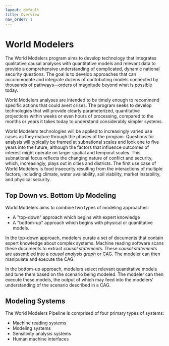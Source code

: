 ```yaml
---
layout: default
title: Overview
nav_order: 1
---
```


# World Modelers

The World Modelers program aims to develop technology that integrates qualitative causal analyses with quantitative models and relevant data to provide a comprehensive understanding of complicated, dynamic national security questions. The goal is to develop approaches that can accommodate and integrate dozens of contributing models connected by thousands of pathways—orders of magnitude beyond what is possible today.

World Modelers analyses are intended to be timely enough to recommend specific actions that could avert crises. The program seeks to develop technologies that will provide clearly parameterized, quantitative projections within weeks or even hours of processing, compared to the months or years it takes today to understand considerably simpler systems.

World Modelers technologies will be applied to increasingly varied use cases as they mature through the phases of the program. Questions for analysis will typically be framed at subnational scales and look one to five years into the future, although the factors that influence outcomes of interest might operate on larger spatial and temporal scales. This subnational focus reflects the changing nature of conflict and security, which, increasingly, plays out in cities and districts. The first use case of World Modelers is food insecurity resulting from the interactions of multiple factors, including climate, water availability, soil viability, market instability, and physical security.

## Top Down vs. Bottom Up Modeling

World Modelers aims to combine two types of modeling approaches:

* A "top-down" approach which begins with expert knowledge
* A "bottom-up" approach which begins with physical or quantitative models.

In the top-down approach, modelers curate a set of documents that contain expert knowledge about complex systems. Machine reading software scans these documents to extract _causal statements_. These _causal statements_ are assembled into a _causal analysis graph_ or CAG. The modeler can then manipulate and execute the CAG. 

In the bottom-up approach, modelers select relevant quantitative models and tune them based on the scenario being modeled. The modeler can then execute these models, the output of which may feed into the modelers' understanding of the scenario described in a CAG.

## Modeling Systems
The World Modelers Pipeline is comprised of four primary types of systems:

* Machine reading systems
* Modeling systems
* Sensitivity analysis systems
* Human machine interfaces 

